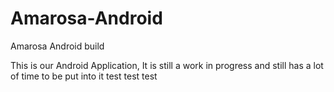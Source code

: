 # Amarosa-Android
Amarosa Android build


This is our Android Application, It is still a work in progress and still has a lot of time to be put into it
test test test
